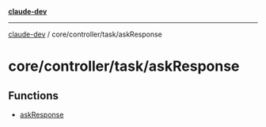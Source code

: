 [**claude-dev**](../../../../README.md)

***

[claude-dev](../../../../README.md) / core/controller/task/askResponse

# core/controller/task/askResponse

## Functions

- [askResponse](functions/askResponse.md)
